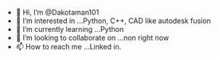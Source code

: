 - 👋 Hi, I’m @Dakotaman101
- 👀 I’m interested in ...Python, C++, CAD like autodesk fusion   
- 🌱 I’m currently learning ...Python
- 💞️ I’m looking to collaborate on ...non right now
- 📫 How to reach me ...Linked in.

<!---
Dakotaman101/Dakotaman101 is a ✨ special ✨ repository because its `README.md` (this file) appears on your GitHub profile.
You can click the Preview link to take a look at your changes.
--->
